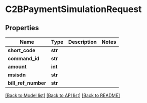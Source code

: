 # C2BPaymentSimulationRequest

## Properties
Name | Type | Description | Notes
------------ | ------------- | ------------- | -------------
**short_code** | **str** |  | 
**command_id** | **str** |  | 
**amount** | **int** |  | 
**msisdn** | **str** |  | 
**bill_ref_number** | **str** |  | 

[[Back to Model list]](../README.md#documentation-for-models) [[Back to API list]](../README.md#documentation-for-api-endpoints) [[Back to README]](../README.md)

